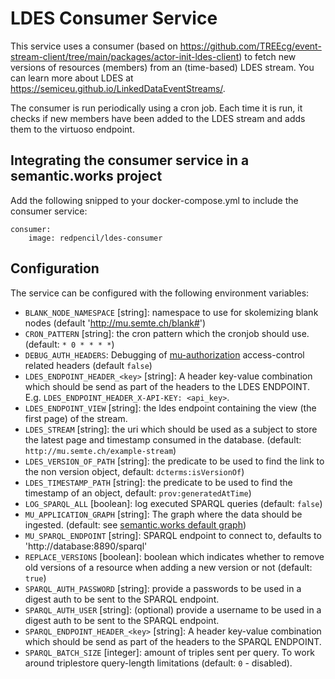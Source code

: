 # LDES Consumer Service

This service uses a consumer (based on https://github.com/TREEcg/event-stream-client/tree/main/packages/actor-init-ldes-client) to fetch new versions of resources (members) from an (time-based) LDES stream.
You can learn more about LDES at https://semiceu.github.io/LinkedDataEventStreams/.

The consumer is run periodically using a cron job. Each time it is run, it checks if new members have been added to the LDES stream and adds them to the virtuoso endpoint.

## Integrating the consumer service in a semantic.works project

Add the following snipped to your docker-compose.yml to include the consumer service:

```
consumer:
    image: redpencil/ldes-consumer
```


## Configuration

The service can be configured with the following environment variables:

- `BLANK_NODE_NAMESPACE` [string]: namespace to use for skolemizing blank nodes (default 'http://mu.semte.ch/blank#')
- `CRON_PATTERN` [string]: the cron pattern which the cronjob should use. (default: `* 0 * * * *`)
- `DEBUG_AUTH_HEADERS`: Debugging of [mu-authorization](https://github.com/mu-semtech/mu-authorization) access-control related headers (default `false`)
- `LDES_ENDPOINT_HEADER_<key>` [string]: A header key-value combination which should be send as part of the headers to the LDES ENDPOINT. E.g. `LDES_ENDPOINT_HEADER_X-API-KEY: <api_key>`.
- `LDES_ENDPOINT_VIEW` [string]: the ldes endpoint containing the view (the first page) of the stream.
- `LDES_STREAM` [string]: the uri which should be used as a subject to store the latest page and timestamp consumed in the database. (default: `http://mu.semte.ch/example-stream`)
- `LDES_VERSION_OF_PATH` [string]: the predicate to be used to find the link to the non version object, default: `dcterms:isVersionOf`)
- `LDES_TIMESTAMP_PATH` [string]: the predicate to be used to find the timestamp of an object, default: `prov:generatedAtTime`)
- `LOG_SPARQL_ALL` [boolean]: log executed SPARQL queries (default: `false`)
- `MU_APPLICATION_GRAPH` [string]: The graph where the data should be ingested. (default: see [semantic.works default graph](https://github.com/mu-semtech/mu-javascript-template/blob/d3281b8dff24502919a75147f7737b83d4dd724f/Dockerfile#L8))
- `MU_SPARQL_ENDPOINT` [string]: SPARQL endpoint to connect to, defaults to 'http://database:8890/sparql'
- `REPLACE_VERSIONS` [boolean]: boolean which indicates whether to remove old versions of a resource when adding a new version or not (default: `true`)
- `SPARQL_AUTH_PASSWORD` [string]: provide a passwords to be used in a digest auth to be sent to the SPARQL endpoint.
- `SPARQL_AUTH_USER` [string]: (optional) provide a username to be used in a digest auth to be sent to the SPARQL endpoint.
- `SPARQL_ENDPOINT_HEADER_<key>` [string]: A header key-value combination which should be send as part of the headers to the SPARQL ENDPOINT.
- `SPARQL_BATCH_SIZE` [integer]: amount of triples sent per query. To work around triplestore query-length limitations (default: `0` - disabled).

